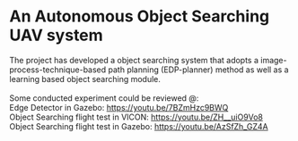 # An Autonomous Object Searching UAV system
The project has developed a object searching system that adopts a image-process-technique-based path planning 
(EDP-planner) method as well as a learning based object searching module.<br/>
<br/>
Some conducted experiment could be reviewed @:<br/>
Edge Detector in Gazebo: https://youtu.be/7BZmHzc9BWQ<br/>
Object Searching flight test in VICON: https://youtu.be/ZH__uiO9Vo8<br/>
Object Searching flight test in Gazebo: https://youtu.be/AzSfZh_GZ4A<br/>
